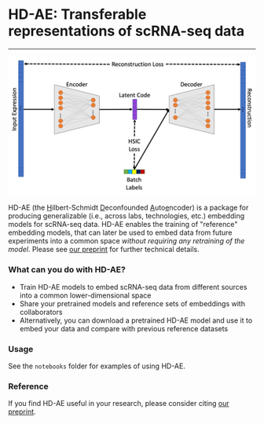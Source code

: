 # HD-AE: Transferable representations of scRNA-seq data

---

<img src="github_fig.png/">


HD-AE (the <ins>H</ins>ilbert-Schmidt <ins>D</ins>econfounded <ins>A</ins>uto<ins>e</ins>ncoder) is a package for producing generalizable (i.e., across
labs, technologies, etc.) embedding models for scRNA-seq data. HD-AE enables the training of "reference"
embedding models, that can later be used to embed data from future experiments into a common space _without
requiring any retraining of the model_. Please see <a href="404">our preprint</a> for further technical details.


### What can you do with HD-AE?

* Train HD-AE models to embed scRNA-seq data from different sources into a common lower-dimensional space
* Share your pretrained models and reference sets of embeddings with collaborators
* Alternatively, you can download a pretrained HD-AE model and use it to embed your data and compare with previous reference datasets

### Usage

See the `notebooks` folder for examples of using HD-AE.

### Reference

If you find HD-AE useful in your research, please consider citing <a href="404">our preprint</a>.


